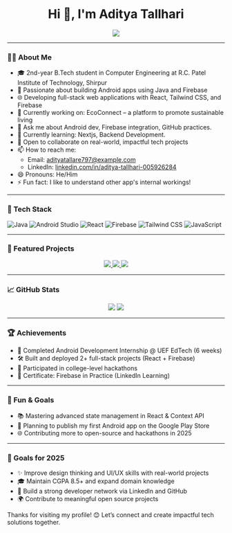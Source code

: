 <h1 align="center">Hi 👋, I'm Aditya Tallhari</h1>

<p align="center">
  <img src="https://readme-typing-svg.herokuapp.com?font=Fira+Code&size=24&pause=1000&center=true&vCenter=true&width=500&lines=Computer+Engineering+Student;Android+%26+Web+Developer;Open+Source+Enthusiast;Tech+Explorer+%F0%9F%94%8E" />
</p>

---

### 👨‍💻 About Me

- 🎓 2nd-year B.Tech student in Computer Engineering at R.C. Patel Institute of Technology, Shirpur  
- 📱 Passionate about building Android apps using Java and Firebase  
- 🌐 Developing full-stack web applications with React, Tailwind CSS, and Firebase  
- 🔭 Currently working on: EcoConnect – a platform to promote sustainable living  
- 💬 Ask me about Android dev, Firebase integration, GitHub practices. 
- 🌱 Currently learning: Nextjs, Backend Development. 
- 🤝 Open to collaborate on real-world, impactful tech projects  
- 📫 How to reach me:  
  - Email: adityatallare797@example.com  
  - LinkedIn: [linkedin.com/in/aditya-tallhari-005926284](https://www.linkedin.com/in/aditya-tallhari-005926284/)  
- 😄 Pronouns: He/Him  
- ⚡ Fun fact: I like to understand other app's internal workings!

---

### 🚀 Tech Stack

![Java](https://img.shields.io/badge/Java-ED8B00?style=for-the-badge&logo=java&logoColor=white)
![Android Studio](https://img.shields.io/badge/Android%20Studio-3DDC84?style=for-the-badge&logo=android-studio&logoColor=white)
![React](https://img.shields.io/badge/React-20232A?style=for-the-badge&logo=react&logoColor=61DAFB)
![Firebase](https://img.shields.io/badge/Firebase-FFCA28?style=for-the-badge&logo=firebase&logoColor=white)
![Tailwind CSS](https://img.shields.io/badge/TailwindCSS-38B2AC?style=for-the-badge&logo=tailwind-css&logoColor=white)
![JavaScript](https://img.shields.io/badge/JavaScript-F7DF1E?style=for-the-badge&logo=javascript&logoColor=black)

---

### 📌 Featured Projects

<p align="center">
  <a href="https://github.com/Aditya-tallare/eco-connect">
    <img src="https://github-readme-stats.vercel.app/api/pin/?username=Aditya-tallare&repo=eco-connect&theme=tokyonight" />
  </a>
  <a href="https://github.com/Aditya-tallare/AI-Powered-Sign-Language-Translator">
    <img src="https://github-readme-stats.vercel.app/api/pin/?username=Aditya-tallare&repo=AI-Powered-Sign-Language-Translator&theme=tokyonight" />
  </a>
  <a href="https://github.com/Aditya-tallare/Aditya-Portfolio">
    <img src="https://github-readme-stats.vercel.app/api/pin/?username=Aditya-tallare&repo=Aditya-Portfolio&theme=tokyonight" />
  </a>
</p>

---

### 📈 GitHub Stats

<p align="center">
  <img src="https://github-readme-stats.vercel.app/api?username=Aditya-tallare&show_icons=true&theme=tokyonight" />
  <img src="https://github-readme-streak-stats.herokuapp.com/?user=Aditya-tallare&theme=tokyonight" />
</p>

---
### 🏆 Achievements

- 🥇 Completed Android Development Internship @ UEF EdTech (6 weeks)
- 🛠️ Built and deployed 2+ full-stack projects (React + Firebase)
- 🚀 Participated in college-level hackathons
- 📜 Certificate: Firebase in Practice (LinkedIn Learning)

---
### 🧠 Fun & Goals

- 📚 Mastering advanced state management in React & Context API  
- 🚀 Planning to publish my first Android app on the Google Play Store    
- 🌐 Contributing more to open-source and hackathons in 2025  

---

### 🎯 Goals for 2025

- ✨ Improve design thinking and UI/UX skills with real-world projects
- 🎓 Maintain CGPA 8.5+ and expand domain knowledge
- 👥 Build a strong developer network via LinkedIn and GitHub
- 🌍 Contribute to meaningful open source projects


Thanks for visiting my profile! 😊 Let’s connect and create impactful tech solutions together.  
